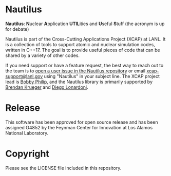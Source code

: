 # Nautilus

**Nautilus**: **N**uclear **A**pplication **UTIL**ities and **U**seful **S**tuff (the acronym is up
for debate)

Nautilus is part of the Cross-Cutting Applications Project (XCAP) at LANL.  It is a collection of
tools to support atomic and nuclear simulation codes, written in C++17.  The goal is to provide
useful pieces of code that can be shared by a variety of other codes.

If you need support or have a feature request, the best way to reach out to the team is to [open a
user issue in the Nautilus repository](https://re-git.lanl.gov/xcap/oss/nautilus/-/issues) or email
[xcap-support@lanl.gov](xcap-support@lanl.gov) using "Nautilus" in your subject line.  The XCAP
project lead is [Bobby Philip](bphilip@lanl.gov), and the Nautilus library is primarily supported
by [Brendan Krueger](bkkrueger@lanl.gov) and [Diego Lonardoni](lonardoni@lanl.gov).

# Release

This software has been approved for open source release and has been assigned O4852 by the Feynman
Center for Innovation at Los Alamos National Laboratory.

# Copyright

Please see the LICENSE file included in this repository.
